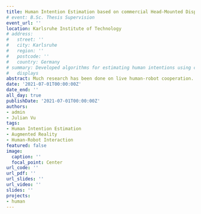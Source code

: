 ```yaml
---
title: Human Intention Estimation based on commercial Head-Mounted Displays
# event: B.Sc. Thesis Supervision
event_url: ''
location: Karlsruhe Institute of Technology
# address:
#   street: ''
#   city: Karlsruhe
#   region: ''
#   postcode: ''
#   country: Germany
# summary: Developed algorithms for estimating human intentions using commercial head-mounted
#   displays
abstract: Much research has been done on live human-robot cooperation. This thesis presents a proof of concept implementation for a complete system in which a human is supported by a robot with an assembly task. To achieve this we use Microsoft’s Hololens to estimate the humans intention and display holograms. The robot acts to support estimated actions and comunicates it’s own plans to the human. We analyze the performance of parts of the project, identify some bottlenecks and discuss possible solutions. 
date: '2021-07-01T00:00:00Z'
date_end: ''
all_day: true
publishDate: '2021-07-01T00:00:00Z'
authors:
- admin
- Julian Vu
tags:
- Human Intention Estimation
- Augmented Reality
- Human-Robot Interaction
featured: false
image:
  caption: ''
  focal_point: Center
url_code: ''
url_pdf: ''
url_slides: ''
url_video: ''
slides: ''
projects:
- human
---
```

